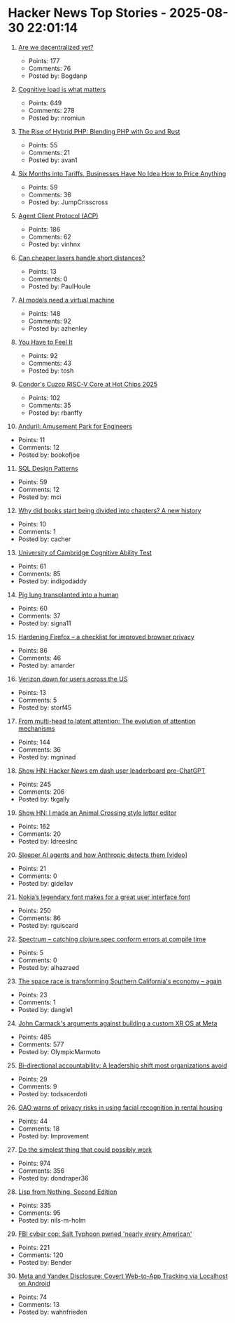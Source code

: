# Hacker News Top Stories - 2025-08-30 22:01:14

1. [Are we decentralized yet?](https://arewedecentralizedyet.online/)
   - Points: 177
   - Comments: 76
   - Posted by: Bogdanp

2. [Cognitive load is what matters](https://github.com/zakirullin/cognitive-load)
   - Points: 649
   - Comments: 278
   - Posted by: nromiun

3. [The Rise of Hybrid PHP: Blending PHP with Go and Rust](https://yekdeveloper.com/p/4-the-rise-of-hybrid-php)
   - Points: 55
   - Comments: 21
   - Posted by: avan1

4. [Six Months into Tariffs, Businesses Have No Idea How to Price Anything](https://www.wsj.com/business/retail/trump-tariff-business-price-impact-37b630c8)
   - Points: 59
   - Comments: 36
   - Posted by: JumpCrisscross

5. [Agent Client Protocol (ACP)](https://agentclientprotocol.com/overview/introduction)
   - Points: 186
   - Comments: 62
   - Posted by: vinhnx

6. [Can cheaper lasers handle short distances?](https://semiengineering.com/can-cheaper-lasers-handle-short-distances/)
   - Points: 13
   - Comments: 0
   - Posted by: PaulHoule

7. [AI models need a virtual machine](https://blog.sigplan.org/2025/08/29/ai-models-need-a-virtual-machine/)
   - Points: 148
   - Comments: 92
   - Posted by: azhenley

8. [You Have to Feel It](https://mitchellh.com/writing/feel-it)
   - Points: 92
   - Comments: 43
   - Posted by: tosh

9. [Condor's Cuzco RISC-V Core at Hot Chips 2025](https://chipsandcheese.com/p/condors-cuzco-risc-v-core-at-hot)
   - Points: 102
   - Comments: 35
   - Posted by: rbanffy

10. [Anduril: Amusement Park for Engineers](https://joincolossus.com/article/the-amusement-park-for-engineers/)
   - Points: 11
   - Comments: 12
   - Posted by: bookofjoe

11. [SQL Design Patterns](https://vadimtropashko.wordpress.com/%e2%80%9csql-design-patterns%e2%80%9d-book/about/)
   - Points: 59
   - Comments: 12
   - Posted by: mci

12. [Why did books start being divided into chapters? A new history](https://sydneyreviewofbooks.com/reviews/just-a-little-longer)
   - Points: 10
   - Comments: 1
   - Posted by: cacher

13. [University of Cambridge Cognitive Ability Test](https://planning.e-psychometrics.com/test/icar60)
   - Points: 61
   - Comments: 85
   - Posted by: indigodaddy

14. [Pig lung transplanted into a human](https://www.sciencealert.com/pig-lung-transplanted-into-a-human-in-major-scientific-first)
   - Points: 60
   - Comments: 37
   - Posted by: signa11

15. [Hardening Firefox – a checklist for improved browser privacy](https://andrewmarder.net/firefox/)
   - Points: 86
   - Comments: 46
   - Posted by: amarder

16. [Verizon down for users across the US](https://www.dailymail.co.uk/news/article-15050499/Verizon-goes-tens-thousands-users-US.html)
   - Points: 13
   - Comments: 5
   - Posted by: storf45

17. [From multi-head to latent attention: The evolution of attention mechanisms](https://vinithavn.medium.com/from-multi-head-to-latent-attention-the-evolution-of-attention-mechanisms-64e3c0505f24)
   - Points: 144
   - Comments: 36
   - Posted by: mgninad

18. [Show HN: Hacker News em dash user leaderboard pre-ChatGPT](https://www.gally.net/miscellaneous/hn-em-dash-user-leaderboard.html)
   - Points: 245
   - Comments: 206
   - Posted by: tkgally

19. [Show HN: I made an Animal Crossing style letter editor](https://acmail.idreesinc.com)
   - Points: 162
   - Comments: 20
   - Posted by: IdreesInc

20. [Sleeper AI agents and how Anthropic detects them [video]](https://www.youtube.com/watch?v=Z3WMt_ncgUI)
   - Points: 21
   - Comments: 0
   - Posted by: gidellav

21. [Nokia’s legendary font makes for a great user interface font](https://www.osnews.com/story/143222/it-turns-out-nokias-legendary-font-makes-for-a-great-general-user-interface-font/)
   - Points: 250
   - Comments: 86
   - Posted by: rguiscard

22. [Spectrum – catching clojure.spec conform errors at compile time](https://github.com/arohner/spectrum)
   - Points: 5
   - Comments: 0
   - Posted by: alhazraed

23. [The space race is transforming Southern California's economy – again](https://www.latimes.com/business/story/2025-08-28/how-the-new-space-economy-is-transforming-southern-california)
   - Points: 23
   - Comments: 1
   - Posted by: dangle1

24. [John Carmack's arguments against building a custom XR OS at Meta](https://twitter.com/ID_AA_Carmack/status/1961172409920491849)
   - Points: 485
   - Comments: 577
   - Posted by: OlympicMarmoto

25. [Bi-directional accountability: A leadership shift most organizations avoid](https://www.alnewkirk.com/bidirectional-accountability/)
   - Points: 29
   - Comments: 9
   - Posted by: todsacerdoti

26. [GAO warns of privacy risks in using facial recognition in rental housing](https://files.gao.gov/reports/GAO-25-107196/index.html)
   - Points: 44
   - Comments: 18
   - Posted by: Improvement

27. [Do the simplest thing that could possibly work](https://www.seangoedecke.com/the-simplest-thing-that-could-possibly-work/)
   - Points: 974
   - Comments: 356
   - Posted by: dondraper36

28. [Lisp from Nothing, Second Edition](http://t3x.org/lfn/index.html)
   - Points: 335
   - Comments: 95
   - Posted by: nils-m-holm

29. [FBI cyber cop: Salt Typhoon pwned 'nearly every American'](https://www.theregister.com/2025/08/28/fbi_cyber_cop_salt_typhoon/)
   - Points: 221
   - Comments: 120
   - Posted by: Bender

30. [Meta and Yandex Disclosure: Covert Web-to-App Tracking via Localhost on Android](https://localmess.github.io?new)
   - Points: 74
   - Comments: 13
   - Posted by: wahnfrieden

